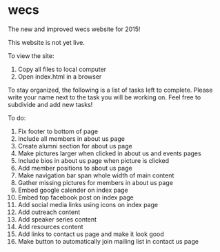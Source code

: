 # wecs
The new and improved wecs website for 2015!

This website is not yet live.

To view the site:
  1. Copy all files to local computer
  2. Open index.html in a browser
  
To stay organized, the following is a list of tasks left to complete.
Please write your name next to the task you will be working on. Feel free to subdivide and add new tasks!

To do:
  1. Fix footer to bottom of page
  2. Include all members in about us page
  3. Create alumni section for about us page
  4. Make pictures larger when clicked in about us and events pages
  5. Include bios in about us page when picture is clicked
  6. Add member positions to about us page
  7. Make navigation bar span whole width of main content
  8. Gather missing pictures for members in about us page
  9. Embed google calender on index page
  10. Embed top facebook post on index page
  11. Add social media links using icons on index page
  12. Add outreach content
  13. Add speaker series content
  14. Add resources content
  15. Add links to contact us page and make it look good
  16. Make button to automatically join mailing list in contact us page
  
